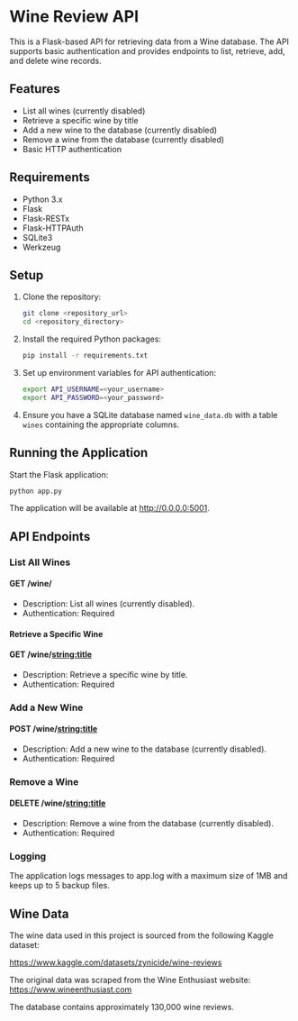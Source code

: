 # Wine Review API

This is a Flask-based API for retrieving data from a Wine database. The API supports basic authentication and provides endpoints to list, retrieve, add, and delete wine records.

## Features

- List all wines (currently disabled)
- Retrieve a specific wine by title
- Add a new wine to the database (currently disabled)
- Remove a wine from the database (currently disabled)
- Basic HTTP authentication

## Requirements

- Python 3.x
- Flask
- Flask-RESTx
- Flask-HTTPAuth
- SQLite3
- Werkzeug

## Setup

1. Clone the repository:
    ```sh
    git clone <repository_url>
    cd <repository_directory>
    ```

2. Install the required Python packages:
    ```sh
    pip install -r requirements.txt
    ```

3. Set up environment variables for API authentication:
    ```sh
    export API_USERNAME=<your_username>
    export API_PASSWORD=<your_password>
    ```

4. Ensure you have a SQLite database named `wine_data.db` with a table `wines` containing the appropriate columns.

## Running the Application

Start the Flask application:
```sh
python app.py
```

The application will be available at http://0.0.0.0:5001.

## API Endpoints
### List All Wines
#### GET /wine/
- Description: List all wines (currently disabled).
- Authentication: Required

#### Retrieve a Specific Wine
#### GET /wine/<string:title>
- Description: Retrieve a specific wine by title.
- Authentication: Required

### Add a New Wine
#### POST /wine/<string:title>
- Description: Add a new wine to the database (currently disabled).
- Authentication: Required

### Remove a Wine
#### DELETE /wine/<string:title>
- Description: Remove a wine from the database (currently disabled).
- Authentication: Required

### Logging
The application logs messages to app.log with a maximum size of 1MB and keeps up to 5 backup files.

## Wine Data
The wine data used in this project is sourced from the following Kaggle dataset:

https://www.kaggle.com/datasets/zynicide/wine-reviews

The original data was scraped from the Wine Enthusiast website:
https://www.wineenthusiast.com

The database contains approximately 130,000 wine reviews.





